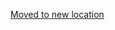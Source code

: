 [Moved to new location](https://github.com/DataTalksClub/machine-learning-zoomcamp/blob/master/05-deployment/homework.md)